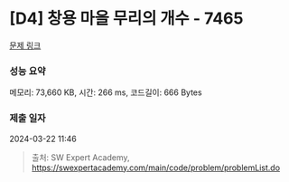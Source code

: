 # [D4] 창용 마을 무리의 개수 - 7465 

[문제 링크](https://swexpertacademy.com/main/code/problem/problemDetail.do?contestProbId=AWngfZVa9XwDFAQU) 

### 성능 요약

메모리: 73,660 KB, 시간: 266 ms, 코드길이: 666 Bytes

### 제출 일자

2024-03-22 11:46



> 출처: SW Expert Academy, https://swexpertacademy.com/main/code/problem/problemList.do